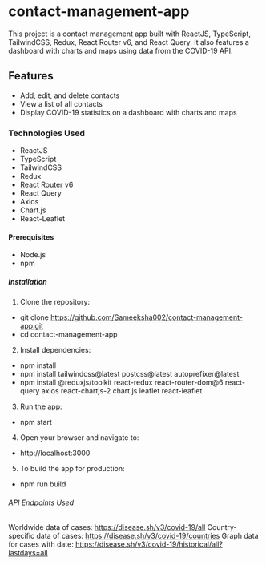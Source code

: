 # contact-management-app
This project is a contact management app built with ReactJS, TypeScript, TailwindCSS, Redux, React Router v6, and React Query. It also features a dashboard with charts and maps using data from the COVID-19 API.

## Features
- Add, edit, and delete contacts
- View a list of all contacts
- Display COVID-19 statistics on a dashboard with charts and maps

### Technologies Used
- ReactJS
- TypeScript
- TailwindCSS
- Redux
- React Router v6
- React Query
- Axios
- Chart.js
- React-Leaflet

#### Prerequisites
- Node.js
- npm

##### Installation
1. Clone the repository:
- git clone https://github.com/Sameeksha002/contact-management-app.git
- cd contact-management-app
  
2. Install dependencies:
- npm install
- npm install tailwindcss@latest postcss@latest autoprefixer@latest
- npm install @reduxjs/toolkit react-redux react-router-dom@6 react-query axios react-chartjs-2 chart.js leaflet react-leaflet

3. Run the app:
- npm start

4. Open your browser and navigate to:
- http://localhost:3000

5. To build the app for production:
- npm run build

###### API Endpoints Used
Worldwide data of cases: https://disease.sh/v3/covid-19/all
Country-specific data of cases: https://disease.sh/v3/covid-19/countries
Graph data for cases with date: https://disease.sh/v3/covid-19/historical/all?lastdays=all


